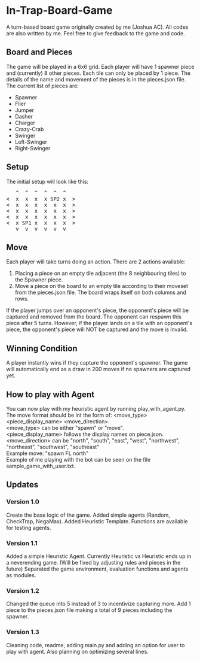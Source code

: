 # In-Trap-Board-Game
A turn-based board game originally created by me (Joshua AC). 
All codes are also written by me.
Feel free to give feedback to the game and code.

## Board and Pieces
The game will be played in a 6x6 grid. 
Each player will have 1 spawner piece and (currently) 8 other pieces.
Each tile can only be placed by 1 piece.
The details of the name and movement of the pieces is in the pieces.json file.
The current list of pieces are:
- Spawner
- Flier
- Jumper
- Dasher
- Charger
- Crazy-Crab
- Swinger
- Left-Swinger
- Right-Swinger

## Setup
The initial setup will look like this:
<pre>
   ^  ^  ^  ^  ^  ^
<  x  x  x  x SP2 x  >
<  x  x  x  x  x  x  >
<  x  x  x  x  x  x  >
<  x  x  x  x  x  x  >
<  x SP1 x  x  x  x  >
   v  v  v  v  v  v
</pre>

## Move
Each player will take turns doing an action.
There are 2 actions available:
1. Placing a piece on an empty tile adjacent (the 8 neighbouring tiles) to the Spawner piece.
2. Move a piece on the board to an empty tile according to their moveset from the pieces.json file. The board wraps itself on both columns and rows.  

If the player jumps over an opponent's piece, the opponent's piece will be captured and removed from the board.
The opponent can respawn this piece after 5 turns.
However, if the player lands on a tile with an opponent's piece, the opponent's piece will NOT be captured and the move is invalid.

## Winning Condition
A player instantly wins if they capture the opponent's spawner. 
The game will automatically end as a draw in 200 moves if no spawners are captured yet.

## How to play with Agent
You can now play with my heuristic agent by running play_with_agent.py.
The move format should be int the form of: <move_type> <piece_display_name> <move_direction>.  
<move_type> can be either "spawn" or "move".  
<piece_display_name> follows the display names on piece.json.  
<move_direction> can be "north", "south", "east", "west", "northwest", "northeast", "southwest", "southeast"  
Example move: "spawn FL north"  
Example of me playing with the bot can be seen on the file sample_game_with_user.txt.  

## Updates
### Version 1.0
Create the base logic of the game. 
Added simple agents (Random, CheckTrap, NegaMax). 
Added Heuristic Template.
Functions are available for testing agents.

### Version 1.1
Added a simple Heuristic Agent.
Currently Heuristic vs Heuristic ends up in a neverending game. 
(Will be fixed by adjusting rules and pieces in the future)
Separated the game environment, evaluation functions and agents as modules.

### Version 1.2
Changed the queue into 5 instead of 3 to incentivize capturing more.
Add 1 piece to the pieces.json file making a total of 9 pieces including the spawner.

### Version 1.3
Cleaning code, readme, adding main.py and adding an option for user to play with agent.
Also planning on optimizing several lines.
